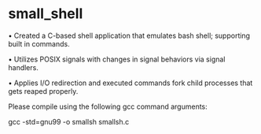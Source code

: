 # small_shell
• Created a C-based shell application that emulates bash shell; supporting built in commands.

• Utilizes POSIX signals with changes in signal behaviors via signal handlers.

• Applies I/O redirection and executed commands fork child processes that gets reaped properly.

Please compile using the following gcc command arguments:

gcc -std=gnu99 -o smallsh smallsh.c
